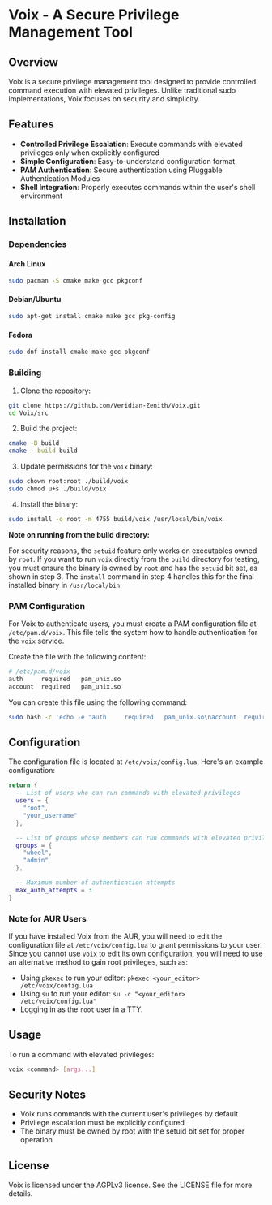 # Voix - A Secure Privilege Management Tool

## Overview

Voix is a secure privilege management tool designed to provide controlled command execution with elevated privileges. Unlike traditional sudo implementations, Voix focuses on security and simplicity.

## Features

- **Controlled Privilege Escalation**: Execute commands with elevated privileges only when explicitly configured
- **Simple Configuration**: Easy-to-understand configuration format
- **PAM Authentication**: Secure authentication using Pluggable Authentication Modules
- **Shell Integration**: Properly executes commands within the user's shell environment

## Installation

### Dependencies

#### Arch Linux
```bash
sudo pacman -S cmake make gcc pkgconf
```

#### Debian/Ubuntu
```bash
sudo apt-get install cmake make gcc pkg-config
```

#### Fedora
```bash
sudo dnf install cmake make gcc pkgconf
```

### Building

1. Clone the repository:
```bash
git clone https://github.com/Veridian-Zenith/Voix.git
cd Voix/src
```

2. Build the project:
```bash
cmake -B build
cmake --build build
```

3. Update permissions for the `voix` binary:
```bash
sudo chown root:root ./build/voix
sudo chmod u+s ./build/voix
```

4. Install the binary:
```bash
sudo install -o root -m 4755 build/voix /usr/local/bin/voix
```

**Note on running from the build directory:**

For security reasons, the `setuid` feature only works on executables owned by `root`. If you want to run `voix` directly from the `build` directory for testing, you must ensure the binary is owned by `root` and has the `setuid` bit set, as shown in step 3. The `install` command in step 4 handles this for the final installed binary in `/usr/local/bin`.

### PAM Configuration

For Voix to authenticate users, you must create a PAM configuration file at `/etc/pam.d/voix`. This file tells the system how to handle authentication for the `voix` service.

Create the file with the following content:
```bash
# /etc/pam.d/voix
auth     required   pam_unix.so
account  required   pam_unix.so
```

You can create this file using the following command:
```bash
sudo bash -c 'echo -e "auth     required   pam_unix.so\naccount  required   pam_unix.so" > /etc/pam.d/voix'
```

## Configuration

The configuration file is located at `/etc/voix/config.lua`. Here's an example configuration:

```lua
return {
  -- List of users who can run commands with elevated privileges
  users = {
    "root",
    "your_username"
  },

  -- List of groups whose members can run commands with elevated privileges
  groups = {
    "wheel",
    "admin"
  },

  -- Maximum number of authentication attempts
  max_auth_attempts = 3
}
```

### Note for AUR Users

If you have installed Voix from the AUR, you will need to edit the configuration file at `/etc/voix/config.lua` to grant permissions to your user. Since you cannot use `voix` to edit its own configuration, you will need to use an alternative method to gain root privileges, such as:

*   Using `pkexec` to run your editor: `pkexec <your_editor> /etc/voix/config.lua`
*   Using `su` to run your editor: `su -c "<your_editor> /etc/voix/config.lua"`
*   Logging in as the `root` user in a TTY.

## Usage

To run a command with elevated privileges:
```bash
voix <command> [args...]
```

## Security Notes

- Voix runs commands with the current user's privileges by default
- Privilege escalation must be explicitly configured
- The binary must be owned by root with the setuid bit set for proper operation

## License

Voix is licensed under the AGPLv3 license. See the LICENSE file for more details.
